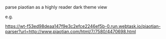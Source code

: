 parse piaotian as a highly reader dark theme view

e.g.

https://wt-f53ed98deaa147f9e3c2efce2246ef5b-0.run.webtask.io/piaotian-parser?url=http://www.piaotian.com/html/7/7580/4470698.html
